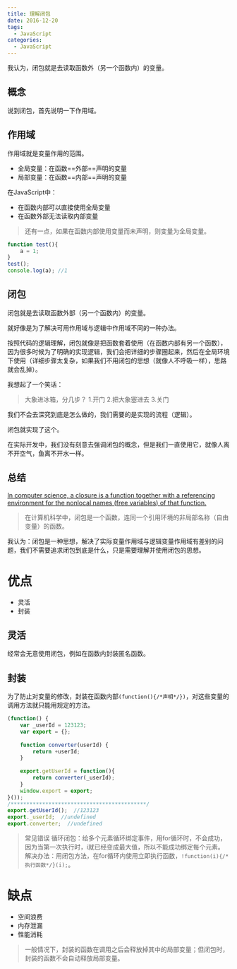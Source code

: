 ```yaml
---
title: 理解闭包
date: 2016-12-20
tags: 
  - JavaScript
categories: 
  - JavaScript 
---
```


我认为，闭包就是去读取函数外（另一个函数内）的变量。

<!--more-->

## 概念

说到闭包，首先说明一下作用域。

## 作用域

作用域就是变量作用的范围。

- 全局变量：在函数==外部==声明的变量
- 局部变量：在函数==内部==声明的变量

在JavaScript中：

- 在函数内部可以直接使用全局变量
- 在函数外部无法读取内部变量

> 还有一点，如果在函数内部使用变量而未声明，则变量为全局变量。

```javascript
function test(){
    a = 1; 
}
test();
console.log(a); //1
```

## 闭包

闭包就是去读取函数外部（另一个函数内）的变量。

就好像是为了解决可用作用域与逻辑中作用域不同的一种办法。

按照代码的逻辑理解，闭包就像是把函数套着使用（在函数内部有另一个函数），因为很多时候为了明确的实现逻辑，我们会把详细的步骤圈起来，然后在全局环境下使用（详细步骤太复杂，如果我们不用闭包的思想（就像人不呼吸一样），思路就会乱掉）。

我想起了一个笑话：

> 大象进冰箱，分几步？
> 1.开门
> 2.把大象塞进去
> 3.关门

我们不会去深究到底是怎么做的，我们需要的是实现的流程（逻辑）。

闭包就实现了这个。

在实际开发中，我们没有刻意去强调闭包的概念，但是我们一直使用它，就像人离不开空气，鱼离不开水一样。

## 总结

[In computer science, a closure is a function together with a referencing environment for the nonlocal names (free variables) of that function.](http://kb.cnblogs.com/page/110782/)

> 在计算机科学中，闭包是一个函数，连同一个引用环境的非局部名称（自由变量）的函数。

我认为：闭包是一种思想，解决了实际变量作用域与逻辑变量作用域有差别的问题，我们不需要追求闭包到底是什么，只是需要理解并使用闭包的思想。


# 优点

- 灵活
- 封装

## 灵活

经常会无意使用闭包，例如在函数内封装匿名函数。

## 封装

为了防止对变量的修改，封装在函数内部`(function(){/*声明*/})`，对这些变量的调用方法就只能用规定的方法。

```javascript
(function() {
	var _userId = 123123;
    var export = {};
    
    function converter(userId) {
    	return +userId;
    }
    
    export.getUserId = function(){
    	return converter(_userId);
    }
    window.export = export;
}());
/*******************************************/
export.getUserId();  //123123
export._userId;  //undefined
export.converter;  //undefined
```

> 常见错误
> 循环闭包：给多个元素循环绑定事件，用for循环时，不会成功，因为当第一次执行时，i就已经变成最大值，所以不能成功绑定每个元素。
> 解决办法：用闭包方法，在for循环内使用立即执行函数，`!function(i){/*执行函数*/}(i);`。

# 缺点

- 空间浪费
- 内存泄漏
- 性能消耗

> 一般情况下，封装的函数在调用之后会释放掉其中的局部变量；但闭包时，封装的函数不会自动释放局部变量。